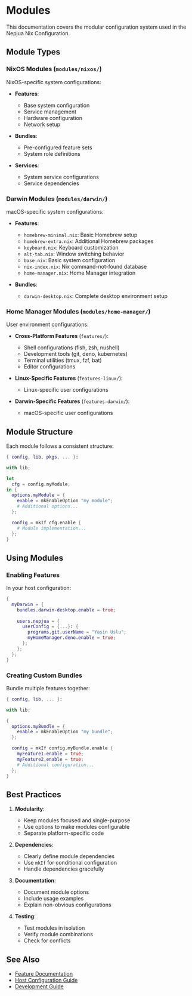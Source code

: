 # Modules

This documentation covers the modular configuration system used in the Nepjua
Nix Configuration.

## Module Types

### NixOS Modules (`modules/nixos/`)

NixOS-specific system configurations:

- **Features**:
  - Base system configuration
  - Service management
  - Hardware configuration
  - Network setup

- **Bundles**:
  - Pre-configured feature sets
  - System role definitions

- **Services**:
  - System service configurations
  - Service dependencies

### Darwin Modules (`modules/darwin/`)

macOS-specific system configurations:

- **Features**:
  - `homebrew-minimal.nix`: Basic Homebrew setup
  - `homebrew-extra.nix`: Additional Homebrew packages
  - `keyboard.nix`: Keyboard customization
  - `alt-tab.nix`: Window switching behavior
  - `base.nix`: Basic system configuration
  - `nix-index.nix`: Nix command-not-found database
  - `home-manager.nix`: Home Manager integration

- **Bundles**:
  - `darwin-desktop.nix`: Complete desktop environment setup

### Home Manager Modules (`modules/home-manager/`)

User environment configurations:

- **Cross-Platform Features** (`features/`):
  - Shell configurations (fish, zsh, nushell)
  - Development tools (git, deno, kubernetes)
  - Terminal utilities (tmux, fzf, bat)
  - Editor configurations

- **Linux-Specific Features** (`features-linux/`):
  - Linux-specific user configurations

- **Darwin-Specific Features** (`features-darwin/`):
  - macOS-specific user configurations

## Module Structure

Each module follows a consistent structure:

```nix
{ config, lib, pkgs, ... }:

with lib;

let
  cfg = config.myModule;
in {
  options.myModule = {
    enable = mkEnableOption "my module";
    # Additional options...
  };

  config = mkIf cfg.enable {
    # Module implementation...
  };
}
```

## Using Modules

### Enabling Features

In your host configuration:

```nix
{
  myDarwin = {
    bundles.darwin-desktop.enable = true;
    
    users.nepjua = {
      userConfig = {...}: {
        programs.git.userName = "Yasin Uslu";
        myHomeManager.deno.enable = true;
      };
    };
  };
}
```

### Creating Custom Bundles

Bundle multiple features together:

```nix
{ config, lib, ... }:

with lib;

{
  options.myBundle = {
    enable = mkEnableOption "my bundle";
  };

  config = mkIf config.myBundle.enable {
    myFeature1.enable = true;
    myFeature2.enable = true;
    # Additional configuration...
  };
}
```

## Best Practices

1. **Modularity**:
   - Keep modules focused and single-purpose
   - Use options to make modules configurable
   - Separate platform-specific code

2. **Dependencies**:
   - Clearly define module dependencies
   - Use `mkIf` for conditional configuration
   - Handle dependencies gracefully

3. **Documentation**:
   - Document module options
   - Include usage examples
   - Explain non-obvious configurations

4. **Testing**:
   - Test modules in isolation
   - Verify module combinations
   - Check for conflicts

## See Also

- [Feature Documentation](../features/README.md)
- [Host Configuration Guide](../hosts/README.md)
- [Development Guide](../development/README.md)
